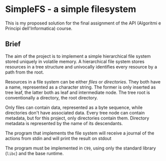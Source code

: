 # SimpleFS - a simple filesystem
This is my proposed solution for the final assignment of the API (Algoritmi e Principi dell'Informatica) course.

## Brief
The aim of the project is to implement a simple hierarchical file system stored uniquely in volatile memory.
A hierarchical file system stores resources in a tree structure and univocally identifies every resource
by a path from the root.

Resources in a file system can be either *files* or *directories*. They both have a
name, represented as a character string. The former is only inserted as tree leaf, the latter both as leaf
and intermediate node. The tree root is conventionally a directory, the root directory.

Only files can contain data, represented as a byte sequence, while directories don't have associated data.
Every tree node can contain metadata, but for this project, only directories contain them. Directory metadata
is represented by the name of its descendants.

The program that implements the file system will receive a journal of the actions from stdin and will print
the result on stdout

The program must be implemented in `C99`, using only the standard library (`libc`) and the base runtime.
